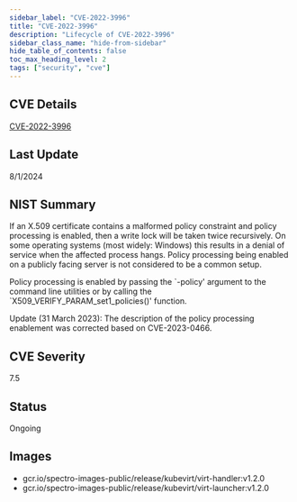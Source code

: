 ```yaml
---
sidebar_label: "CVE-2022-3996"
title: "CVE-2022-3996"
description: "Lifecycle of CVE-2022-3996"
sidebar_class_name: "hide-from-sidebar"
hide_table_of_contents: false
toc_max_heading_level: 2
tags: ["security", "cve"]
---
```


## CVE Details

[CVE-2022-3996](https://nvd.nist.gov/vuln/detail/CVE-2022-3996)


## Last Update

8/1/2024

## NIST Summary

If an X.509 certificate contains a malformed policy constraint and
policy processing is enabled, then a write lock will be taken twice
recursively.  On some operating systems (most widely: Windows) this
results in a denial of service when the affected process hangs.  Policy
processing being enabled on a publicly facing server is not considered
to be a common setup.

Policy processing is enabled by passing the \`-policy'
argument to the command line utilities or by calling the
\`X509_VERIFY_PARAM_set1_policies()' function.

Update (31 March 2023): The description of the policy processing enablement
was corrected based on CVE-2023-0466.

## CVE Severity

7.5

## Status

Ongoing

## Images

- gcr.io/spectro-images-public/release/kubevirt/virt-handler:v1.2.0
- gcr.io/spectro-images-public/release/kubevirt/virt-launcher:v1.2.0


